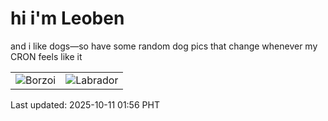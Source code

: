 # hi i'm Leoben

and i like dogs—so have some random dog pics that change whenever my CRON feels like it

|  |  |
|--------|----------|
| ![Borzoi](https://random-dog-vercel.vercel.app/api/random-borzoi?v=1760118960) | ![Labrador](https://random-dog-vercel.vercel.app/api/random-labrador?v=1760118960) |

Last updated: 2025-10-11 01:56 PHT
